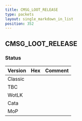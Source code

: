 ```yaml
---
title: CMSG_LOOT_RELEASE
type: packets
layout: single_markdown_in_list
position: 352
---
```


## CMSG_LOOT_RELEASE

### Status

Version | Hex | Comment
---------- | ---------- | ---------- 
Classic |  |  
TBC |  |  
WotLK |  |  
Cata |  |  
MoP |  |  